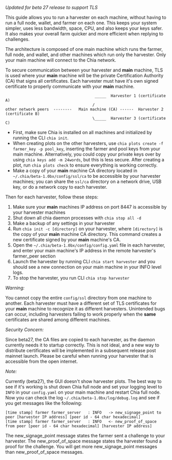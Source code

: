 _Updated for beta 27 release to support TLS_

This guide allows you to run a harvester on each machine, without having to run a full node, wallet, and farmer on each one. This keeps your system simpler, uses less bandwidth, space, CPU, and also keeps your keys safer. It also makes your overall farm quicker and more efficient when replying to challenges.

The architecture is composed of one main machine which runs the farmer, full node, and wallet, and other machines which run only the harvester. Only your main machine will connect to the Chia network.

To secure communication between your harvester and **main** machine, TLS is used where your **main** machine will be the private Certification Authority (CA) that signs all certificates. Each harvester must have it's own signed certificate to properly communicate with your **main** machine.

```                                          
                                       _____  Harvester 1 (certificate A)
                                      /
other network peers  --------   Main machine (CA) ------  Harvester 2 (certificate B)
                                      \_____  Harvester 3 (certificate C)
```
* First, make sure Chia is installed on all machines and initialized by running the CLI `chia init`. 
* When creating plots on the other harvesters, use `chia plots create -f farmer_key -p pool_key`, inserting the farmer and pool keys from your main machine. Alternatively, you could copy your private keys over by using `chia keys add -m 24words`, but this is less secure. After creating a plot, run `chia plots check` to ensure everything is working correctly.
* Make a copy of your **main** machine CA directory located in `~/.chia/beta-1.0bx/config/ssl/ca` to be accessible by your harvester machines; you can share the `ssl/ca` directory on a network drive, USB key, or do a network copy to each harvester.

Then for each harvester, follow these steps:

1. Make sure your **main** machines IP address on port 8447 is accessible by your harvester machines
2. Shut down all chia daemon processes with `chia stop all -d`
3. Make a backup of any settings in your harvester
3. Run `chia init -c [directory]` on your harvester, where `[directory]` is the copy of your **main** machine CA directory. This command creates a new certificate signed by your **main** machine's CA.
4. Open the `~/.chia/beta-1.0bx/config/config.yaml` file in each harvester, and enter your main machine's IP address in the remote harvester's farmer_peer section
5. Launch the harvester by running CLI `chia start harvester` and you should see a new connection on your main machine in your INFO level logs.
6. To stop the harvester, you run CLI `chia stop harvester`

*Warning:*

You cannot copy the entire `config/ssl` directory from one machine to another. Each harvester must have a different set of TLS certificates for your **main** machine to recognize it as different harvesters. Unintended bugs can occur, including harvesters failing to work properly when the **same** certificates are shared among different machines.

*Security Concern:*

Since beta27, the CA files are copied to each harvester, as the daemon currently needs it to startup correctly. This is not ideal, and a new way to distribute certificates will be implemented in a subsequent release post mainnet launch. Please be careful when running your harvester that is accessible from the open internet.

*Note:*

Currently (beta27), the GUI doesn't show harvester plots. The best way to see if it's working is shut down Chia full node and set your logging level to `INFO` in your `config.yaml` on your main machine and restart Chia full node. Now you can check the log `~/.chia/beta-1.0bx/log/debug.log` and see if you get messages like the following:
```
[time stamp] farmer farmer_server   : INFO   -> new_signage_point to peer [harvester IP address] [peer id - 64 char hexadecimal]
[time stamp] farmer farmer_server   : INFO   <- new_proof_of_space from peer [peer id - 64 char hexadecimal] [harvester IP address]
```

The new_signage_point message states the farmer sent a challenge to your harvester. The new_proof_of_space message states the harvester found a proof for the challenge. You will get more new_signage_point messages than new_proof_of_space messages.
